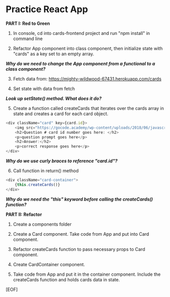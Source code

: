 # Practice React App

**PART I: Red to Green**

1. In console, cd into cards-frontend project and run "npm install" in command line

2. Refactor App component into class component, then initialize state with "cards" as a key set to an empty array.

***Why do we need to change the App component from a functional to a class component?***

3. Fetch data from:  <https://mighty-wildwood-67431.herokuapp.com/cards>

4. Set state with data from fetch

***Look up setState() method. What does it do?***

5. Create a function called createCards that iterates over the cards array in state and creates a card for each card object.

```javascript
<div className="card" key={card.id}>
    <img src="https://gocode.academy/wp-content/uploads/2018/06/javascript-logo.png" alt="javascript-logo" className="javascript-logo" />
    <h2>Question # card id number goes here: </h2>
    <p>question prompt goes here</p>
    <h2>Answer:</h2>
    <p>correct response goes here</p>
</div>
```

***Why do we use curly braces to reference "card.id"?***

6. Call function in return() method

```javascript
<div className="card-container">
    {this.createCards()}
</div>
```

***Why do we need the "this" keyword before calling the createCards() function?***

**PART II: Refactor**

1. Create a components folder

2. Create a Card component. Take code from App and put into Card component.

3. Refactor createCards function to pass necessary props to Card component.

4. Create CardContainer component.

5. Take code from App and put it in the container component. Include the createCards function and holds cards data in state.


[EOF]
